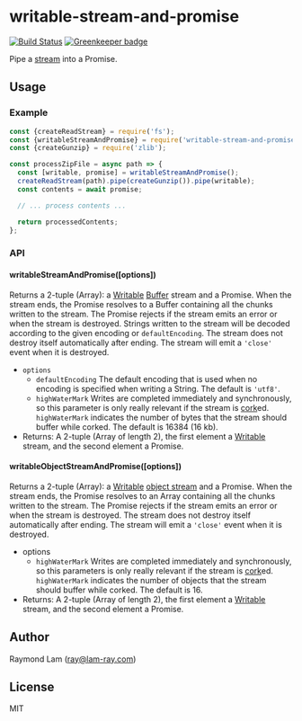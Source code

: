 writable-stream-and-promise
===========================

[![Build Status](https://travis-ci.com/raymond-lam/writable-stream-and-promise.svg?branch=master)](https://travis-ci.com/raymond-lam/writable-stream-and-promise) 
[![Greenkeeper badge](https://badges.greenkeeper.io/raymond-lam/writable-stream-and-promise.svg)](https://greenkeeper.io/)

Pipe a [stream](https://nodejs.org/api/stream.htm) into a Promise.

## Usage

### Example

```javascript
const {createReadStream} = require('fs');
const {writableStreamAndPromise} = require('writable-stream-and-promise');
const {createGunzip} = require('zlib');

const processZipFile = async path => {
  const [writable, promise] = writableStreamAndPromise();
  createReadStream(path).pipe(createGunzip()).pipe(writable);
  const contents = await promise;

  // ... process contents ...

  return processedContents;
};
```

### API

#### writableStreamAndPromise([options])

Returns a 2-tuple (Array): a [Writable](https://nodejs.org/api/stream.html#stream_writable_streams) [Buffer](https://nodejs.org/api/buffer.html) stream and a Promise. When the stream ends, the Promise resolves to a Buffer containing all the chunks written to the stream. The Promise rejects if the stream emits an error or when the stream is destroyed. Strings written to the stream will be decoded according to the given encoding or `defaultEncoding`. The stream does not destroy itself automatically after ending. The stream will emit a `'close'` event when it is destroyed.

- `options`
  - `defaultEncoding` The default encoding that is used when no encoding is specified when writing a String. The default is `'utf8'`.
  - `highWaterMark` Writes are completed immediately and synchronously, so this parameter is only really relevant if the stream is [cork](https://nodejs.org/api/stream.html#stream_writable_cork)ed. `highWaterMark` indicates the number of bytes that the stream should buffer while corked. The default is 16384 (16 kb). 
- Returns: A 2-tuple (Array of length 2), the first element a [Writable](https://nodejs.org/api/stream.html#stream_writable_streams) stream, and the second element a Promise.

#### writableObjectStreamAndPromise([options])

Returns a 2-tuple (Array): a [Writable](https://nodejs.org/api/stream.html#stream_writable_streams) [object stream](https://nodejs.org/api/stream.html#stream_object_mode) and a Promise. When the stream ends, the Promise resolves to an Array containing all the chunks written to the stream. The Promise rejects if the stream emits an error or when the stream is destroyed. The stream does not destroy itself automatically after ending. The stream will emit a `'close'` event when it is destroyed.

- options
  - `highWaterMark` Writes are completed immediately and synchronously, so this parameters is only really relevant if the stream is [cork](https://nodejs.org/api/stream.html#stream_writable_cork)ed. `highWaterMark` indicates the number of objects that the stream should buffer while corked. The default is 16.
- Returns: A 2-tuple (Array of length 2), the first element a [Writable](https://nodejs.org/api/stream.html#stream_writable_streams) stream, and the second element a Promise.

## Author

Raymond Lam (ray@lam-ray.com)

## License

MIT
